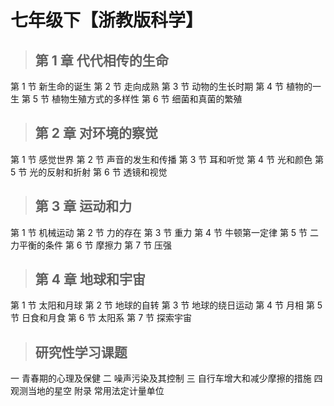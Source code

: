 # 七年级下【浙教版科学】

> ## 第 1 章 代代相传的生命

第 1 节 新生命的诞生
第 2 节 走向成熟
第 3 节 动物的生长时期
第 4 节 植物的一生
第 5 节 植物生殖方式的多样性
第 6 节 细菌和真菌的繁殖

> ## 第 2 章 对环境的察觉

第 1 节 感觉世界
第 2 节 声音的发生和传播
第 3 节 耳和听觉
第 4 节 光和颜色
第 5 节 光的反射和折射
第 6 节 透镜和视觉

> ## 第 3 章 运动和力

第 1 节 机械运动
第 2 节 力的存在
第 3 节 重力
第 4 节 牛顿第一定律
第 5 节 二力平衡的条件
第 6 节 摩擦力
第 7 节 压强

> ## 第 4 章 地球和宇宙

第 1 节 太阳和月球
第 2 节 地球的自转
第 3 节 地球的绕日运动
第 4 节 月相
第 5 节 日食和月食
第 6 节 太阳系
第 7 节 探索宇宙

> ## 研究性学习课题

一 青春期的心理及保健
二 噪声污染及其控制
三 自行车增大和减少摩擦的措施
四 观测当地的星空
附录 常用法定计量单位
